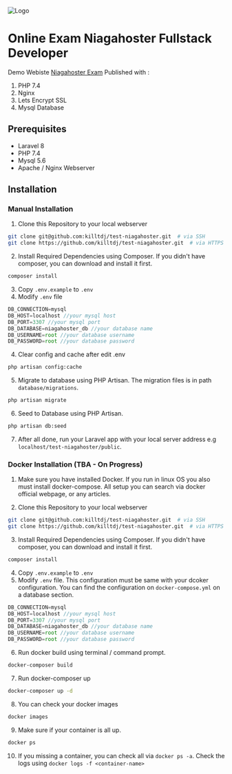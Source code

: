 
![Logo](https://brojuven.com/wp-content/uploads/2019/01/niagahoster-logo.png)

# Online Exam Niagahoster Fullstack Developer

Demo Webiste [Niagahoster Exam]("https://niagahoster.danuwijaya.live/")
Published with :
1.  PHP 7.4
2.  Nginx
3.  Lets Encrypt SSL
4.  Mysql Database

## Prerequisites
- Laravel 8
- PHP 7.4
- Mysql 5.6
- Apache / Nginx Webserver

## Installation
### Manual Installation
1. Clone this Repository to your local webserver
```sh
git clone git@github.com:killtdj/test-niagahoster.git  # via SSH
git clone https://github.com/killtdj/test-niagahoster.git  # via HTTPS
```
2. Install Required Dependencies using Composer. If you didn't have composer, you can download and install it first.
```sh
composer install
```

3. Copy `.env.example` to `.env`
4. Modify `.env` file

```js
DB_CONNECTION=mysql
DB_HOST=localhost //your mysql host
DB_PORT=3307 //your mysql port
DB_DATABASE=niagahoster_db //your database name
DB_USERNAME=root //your database username
DB_PASSWORD=root //your database password
```

4. Clear config and cache after edit .env
```sh
php artisan config:cache
```

5. Migrate to database using PHP Artisan. The migration files is in path `database/migrations`. 
```sh
php artisan migrate
```

6. Seed to Database using PHP Artisan.
```sh
php artisan db:seed
```

7. After all done, run your Laravel app with your local server address e.g `localhost/test-niagahoster/public`.

### Docker Installation (**TBA - On Progress**)
1. Make sure you have installed Docker. If you run in linux OS you also must install docker-compose. All setup you can search via docker official webpage, or any articles.

2. Clone this Repository to your local webserver
```sh
git clone git@github.com:killtdj/test-niagahoster.git  # via SSH
git clone https://github.com/killtdj/test-niagahoster.git  # via HTTPS
```
3. Install Required Dependencies using Composer. If you didn't have composer, you can download and install it first.
```sh
composer install
```

4. Copy `.env.example` to `.env`
5. Modify `.env` file. This configuration must be same with your dcoker configuration. You can find the configuration on `docker-compose.yml` on a database section.

```js
DB_CONNECTION=mysql
DB_HOST=localhost //your mysql host
DB_PORT=3307 //your mysql port
DB_DATABASE=niagahoster_db //your database name
DB_USERNAME=root //your database username
DB_PASSWORD=root //your database password
```

6. Run docker build using terminal / command prompt.
```sh
docker-composer build
```

7. Run docker-composer up
```sh
docker-composer up -d
```

8. You can check your docker images
```sh
docker images
```

9. Make sure if your container is all up. 
```sh
docker ps
```

10. If you missing a container, you can check all via `docker ps -a`. Check the logs using `docker logs -f <container-name>`

